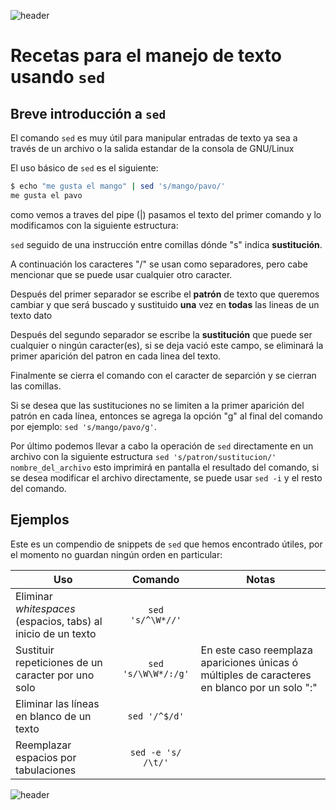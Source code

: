 
![header](/Tutoriales-IFC/assets/header.png)









# Recetas para el manejo de texto usando `sed`

## Breve introducción a `sed`
El comando `sed` es muy útil para manipular entradas de texto ya sea a través de un archivo o la salida estandar de la consola de GNU/Linux

El uso básico de `sed` es el siguiente: 

```Bash
$ echo "me gusta el mango" | sed 's/mango/pavo/'
me gusta el pavo
```
como vemos a traves del pipe (|) pasamos el texto del primer comando y lo modificamos con la siguiente estructura: 

`sed` seguido de una instrucción entre comillas dónde "s" indica **sustitución**.

A continuación los caracteres "/" se usan como separadores, pero cabe mencionar que se puede usar cualquier otro caracter. 

Después del primer separador se escribe el **patrón** de texto que queremos cambiar y que será buscado y sustituido **una** vez en **todas** las lineas de un texto dato

Después del segundo separador se escribe la **sustitución** que puede ser cualquier o ningún caracter(es), si se deja vació este campo, se eliminará la primer aparición del patron en cada linea del texto.

Finalmente se cierra el comando con el caracter de separción y se cierran las comillas.

Si se desea que las sustituciones no se limiten a la primer aparición del patrón en cada línea, entonces se agrega la opción "g" al final del comando por ejemplo: `sed 's/mango/pavo/g'`.

Por último podemos llevar a cabo la operación de `sed` directamente en un archivo con la siguiente estructura `sed 's/patron/sustitucion/' nombre_del_archivo` esto imprimirá en pantalla el resultado del comando, si se desea modificar el archivo directamente, se puede usar `sed -i` y el resto del comando. 

## Ejemplos
Este es un compendio de snippets de `sed` que hemos encontrado útiles, por el momento no guardan ningún orden en particular:

|Uso| Comando | Notas |
|--------------------------------------------|:---:|----|
|Eliminar *whitespaces* (espacios, tabs) al inicio de un texto | `sed 's/^\W*//'`||
|Sustituir repeticiones de un caracter por uno solo |`sed 's/\W\W*/:/g'`| En este caso reemplaza apariciones únicas ó múltiples de caracteres en blanco por un solo ":" |
|Eliminar las líneas en blanco de un texto | `sed '/^$/d'`||
|Reemplazar espacios por tabulaciones | `sed -e 's/ /\t/'`||









![header](/Tutoriales-IFC/assets/header.png)

